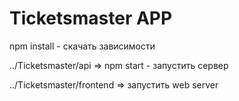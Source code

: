 # Ticketsmaster APP

npm install - скачать зависимости

../Ticketsmaster/api =>
npm start - запустить сервер

../Ticketsmaster/frontend =>
запустить web server

